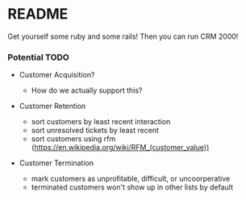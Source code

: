 # README #

Get yourself some ruby and some rails!
Then you can run CRM 2000!

### Potential TODO ###

* Customer Acquisition?
  * How do we actually support this?

* Customer Retention
  * sort customers by least recent interaction
  * sort unresolved tickets by least recent
  * sort customers using rfm (https://en.wikipedia.org/wiki/RFM_(customer_value))

* Customer Termination
  * mark customers as unprofitable, difficult, or uncoorperative
  * terminated customers won't show up in other lists by default